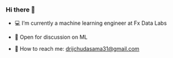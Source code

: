 

### Hi there 👋


<!-- **Drij77/Drij77** is a ✨ _special_ ✨ repository because its `README.md` (this file) appears on your GitHub profile.  -->

<!-- Here are some ideas to get you started: -->

- 💻 I’m currently a machine learning engineer at Fx Data Labs

- 💬 Open for discussion on ML

- 📢 How to reach me: drijchudasama31@gmail.com


 


